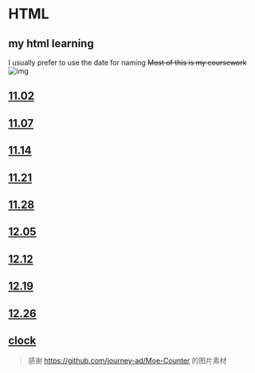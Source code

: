 # HTML

## my html learning

I usually prefer to use the date for naming
~~Most of this is my coursework~~
![img](https://count.getloli.com/@zmal_HTML?name=zmal_HTML&theme=random&padding=7&offset=0&align=top&scale=1&pixelated=1&darkmode=auto)

## [11.02](https://kmizmal.github.io/HTML/11.02/index.html)

## [11.07](https://kmizmal.github.io/HTML/11.07/index.html)

## [11.14](https://kmizmal.github.io/HTML/11.14/index.html)

## [11.21](https://kmizmal.github.io/HTML/11.21/index.html)

## [11.28](https://kmizmal.github.io/HTML/11.28/index.html)

## [12.05](https://kmizmal.github.io/HTML/12.05/index.html)

## [12.12](https://kmizmal.github.io/HTML/12.12/index.html)

## [12.19](https://kmizmal.github.io/HTML/12.19/index.html)

## [12.26](https://kmizmal.github.io/HTML/12.26/index.html)

## [clock](https://kmizmal.github.io/HTML/clock/index.html)
> 感谢 https://github.com/journey-ad/Moe-Counter 的图片素材
